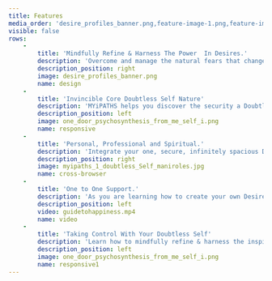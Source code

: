 ```yaml
---
title: Features
media_order: 'desire_profiles_banner.png,feature-image-1.png,feature-image-2.png,one_door_psychosynthesis_from_me_self_i.png,myipaths_1_doubtless_Self_maniroles.jpg'
visible: false
rows:
    -
        title: 'Mindfully Refine & Harness The Power  In Desires.'
        description: 'Overcome and manage the natural fears that change can cause, with the inspirational power of a new vision and the secure confidence of a mindful Doubtless Self. <br>Learn how to **refine your objects of desire mindfully** using Desire Profiles and start getting what you truly want now. Develop clear purposeful strategies that deliver and enable passionate positive participation using Desire Profiles for each personal or professional role you inhabit now. <br>Use the templates supplied to list and explore your objects of desire in each i-Role then begin to refine them mindfully using mindful1st positive participation practice reviews.'
        description_position: right
        image: desire_profiles_banner.png
        name: design
    -
        title: 'Invincible Core Doubtless Self Nature'
        description: 'MYiPATHS helps you discover the security a Doubtless Self, which enables the eradication of self esteem issues in ever changing i-Roles replacing the fear of change with a delight in learning.<br>Using a proven invincible self conception, which differentiates between self and the individual identities we inhabit in everyday roles means we can have the consistent direct knowledge of a secure Doubtless Self, which abides within us beyond the passing identities we inhabit in everyday roles and relationships'
        description_position: left
        image: one_door_psychosynthesis_from_me_self_i.png
        name: responsive
    -
        title: 'Personal, Professional and Spiritual.'
        description: 'Integrate your one, secure, infinitely spacious Doubtless Self with your many changing i-Roles in life and work. Identify, manage and monitor the integration of your life goals positively, while preventing worry, anxiety and stress during periods of rapid change and development. <br>We all need the best tools and methods to stay centred, cool and focused, while managing our experiences and thriving in this new life of constant change and information overload.'
        description_position: right
        image: myipaths_1_doubtless_Self_maniroles.jpg
        name: cross-browser
    -
        title: 'One to One Support.'
        description: 'As you are learning how to create your own Desire Profiles we will supply you with professional one to one expert help and support. MYiPATHS enables you to increase your self awareness rapidly, is designed for bright people and treats you as the expert in you. '
        description_position: left
        video: guidetohappiness.mp4
        name: video
    -
        title: 'Taking Control With Your Doubtless Self'
        description: 'Learn how to mindfully refine & harness the inspirational power from your objects of desire in every role that matters for you now. Experience the secure self confidence that only knowing your own Doubtless Self can enable. Adapt change & thrive with enthusiasm. Identify & integrate passionate goals in all your roles using Desire Profiles. Learn how to use the best expert self knowledge tools available, with all the online apps and professional one to one support you need to enable positive participation in your life and work.'
        description_position: left
        image: one_door_psychosynthesis_from_me_self_i.png
        name: responsive1
---
```


